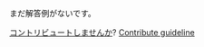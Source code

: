 
まだ解答例がないです。

[コントリビュートしませんか](https://github.com/BFEdev/BFE.dev-solutions/blob/main/problem/find-the-k-th-largest-element-in-an-unsorted-array_ja.md)?  [Contribute guideline](https://github.com/BFEdev/BFE.dev-solutions#how-to-contribute)
